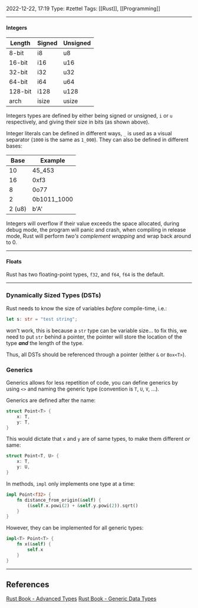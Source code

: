 2022-12-22, 17:19
Type: #zettel 
Tags: [[Rust]], [[Programming]]

---

#### Integers

| Length  | Signed | Unsigned |
| ------- | ------ | -------- |
| 8-bit   | i8     | u8       |
| 16-bit  | i16    | u16      |
| 32-bit  | i32    | u32      |
| 64-bit  | i64    | u64      |
| 128-bit | i128   | u128     |
| arch    | isize  | usize         |

Integers types are defined by either being signed or unsigned, `i` or `u` respectively, and giving their size in bits (as shown above).

Integer literals can be defined in different ways, `_`  is used as a visual separator (`1000` is the same as `1_000`). They can also be defined in different bases:

| Base   | Example     |
| ------ | ----------- |
| 10     | 45_453      |
| 16     | 0xf3        |
| 8      | 0o77        |
| 2      | 0b1011_1000 |
| 2 (u8) | b'A'            |

Integers will overflow if their value exceeds the space allocated, during debug mode, the program will panic and crash, when compiling in release mode, Rust will perform *two's complement wrapping* and wrap back around to 0.

---

#### Floats

Rust has two floating-point types, `f32`, and `f64`, `f64` is the default.

---

### Dynamically Sized Types (DSTs)

Rust needs to know the size of variables *before* compile-time, i.e.:

```rust
let s: str = "test string";
```

won't work, this is because a `str` type can be variable size... to fix this, we need to put `str` behind a pointer, the pointer will store the location of the type ***and*** the length of the type.

Thus, all DSTs should be referenced through a pointer (either `&` or `Box<T>`).

### Generics

Generics allows for less repetition of code, you can define generics by using `<>` and naming the generic type (convention is `T`, `U`, `V`, ...).

Generics are defined after the name:

```rust
struct Point<T> {
	x: T,
	y: T,
}
```

This would dictate that `x` and `y` are of same types, to make them different *or* same:

```rust
struct Point<T, U> {
	x: T,
	y: U,
}
```

In methods, `impl` only implements one type at a time:

```rust
impl Point<f32> {
	fn distance_from_origin(&self) {
		(&self.x.powi(2) + &self.y.powi(2)).sqrt()
	}
}
```

However, they can be implemented for all generic types:

```rust
impl<T> Point<T> {
	fn x(&self) {
		self.x
	}
}
```

---

## References

[Rust Book - Advanced Types](https://doc.rust-lang.org/book/ch19-04-advanced-types.html#dynamically-sized-types-and-the-sized-trait)
[Rust Book - Generic Data Types](https://doc.rust-lang.org/book/ch10-01-syntax.html)